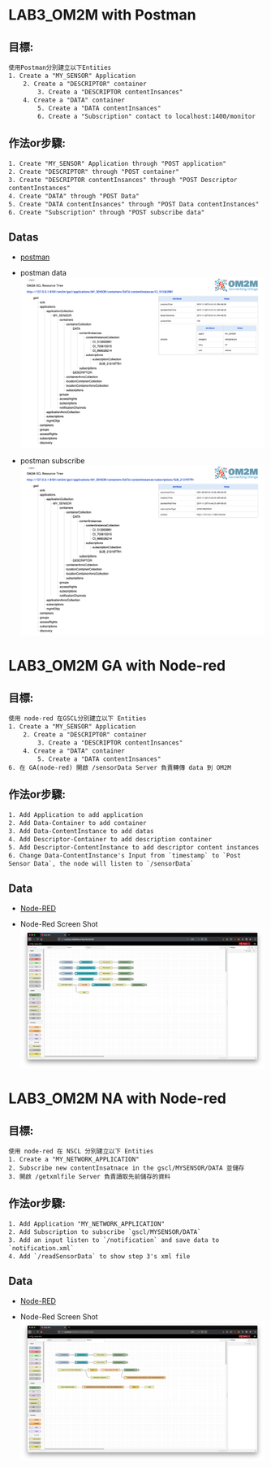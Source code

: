 # LAB3_OM2M with Postman
## 目標:
    使用Postman分別建立以下Entities
	1. Create a "MY_SENSOR" Application
		2. Create a "DESCRIPTOR" container
			3. Create a "DESCRIPTOR contentInsances"
		4. Create a "DATA" container
			5. Create a "DATA contentInsances"
			6. Create a "Subscription" contact to localhost:1400/monitor

## 作法or步驟:
    1. Create "MY_SENSOR" Application through "POST application"
	2. Create "DESCRIPTOR" through "POST container"
	3. Create "DESCRIPTOR contentInsances" through "POST Descriptor contentInstances"
	4. Create "DATA" through "POST Data"
	5. Create "DATA contentInsances" through "POST Data contentInstances"
	6. Create "Subscription" through "POST subscribe data"


## Datas

+ [postman](./om2m.postman_collection.json)

+ postman data
![postman_data](./img/postman_data.png)

+ postman subscribe
![postman_subscribe](./img/postman_subscribe.png)


# LAB3_OM2M GA with Node-red
## 目標:
    使用 node-red 在GSCL分別建立以下 Entities
	1. Create a "MY_SENSOR" Application
		2. Create a "DESCRIPTOR" container
			3. Create a "DESCRIPTOR contentInsances"
		4. Create a "DATA" container
			5. Create a "DATA contentInsances"
	6. 在 GA(node-red) 開啟 /sensorData Server 負責轉傳 data 到 OM2M


## 作法or步驟:
    1. Add Application to add application
	2. Add Data-Container to add container
	3. Add Data-ContentInstance to add datas
	4. Add Descriptor-Container to add description container
	5. Add Descriptor-ContentInstance to add descriptor content instances
	6. Change Data-ContentInstance's Input from `timestamp` to `Post Sensor Data`, the node will listen to `/sensorData`

## Data

+ [Node-RED](./flows_GA.json)

+ Node-Red Screen Shot
![](./img/ga.png)


# LAB3_OM2M  NA with Node-red
## 目標:

    使用 node-red 在 NSCL 分別建立以下 Entities
	1. Create a "MY_NETWORK_APPLICATION"
	2. Subscribe new contentInsatnace in the gscl/MYSENSOR/DATA 並儲存
	3. 開啟 /getxmlfile Server 負責讀取先前儲存的資料

## 作法or步驟:
    1. Add Application "MY_NETWORK_APPLICATION"
	2. Add Subscription to subscribe `gscl/MYSENSOR/DATA`
	3. Add an input listen to `/notification` and save data to `notification.xml`
	4. Add `/readSensorData` to show step 3's xml file

## Data

+ [Node-RED](./flows_NA.json)

+ Node-Red Screen Shot
![](./img/na.png)
